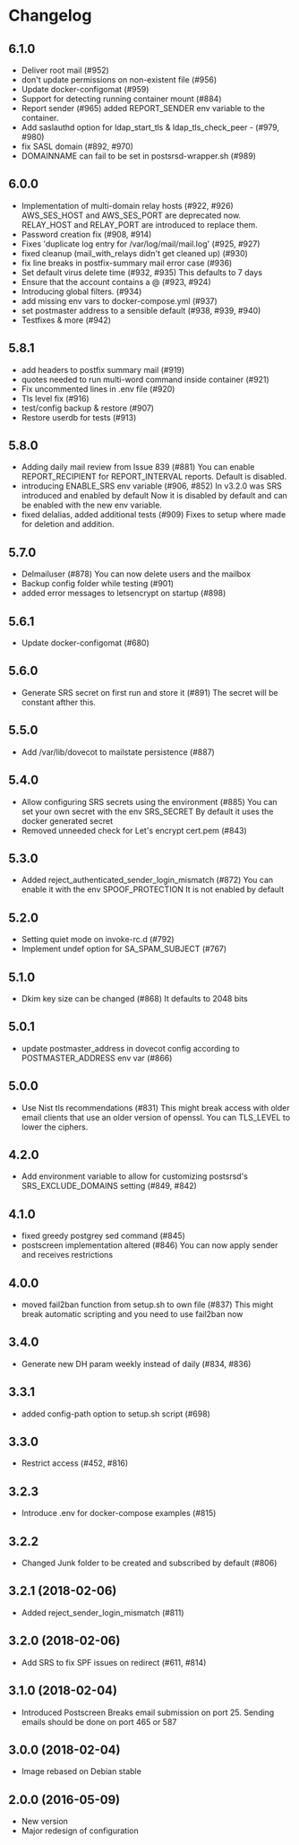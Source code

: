 # Changelog

## 6.1.0

* Deliver root mail (#952)
* don't update permissions on non-existent file (#956)
* Update docker-configomat (#959)
* Support for detecting running container mount (#884)
* Report sender (#965)
  added REPORT_SENDER env variable to the container.
* Add saslauthd option for ldap_start_tls & ldap_tls_check_peer - (#979, #980)
* fix SASL domain (#892, #970)
* DOMAINNAME can fail to be set in postsrsd-wrapper.sh (#989)

## 6.0.0

* Implementation of multi-domain relay hosts (#922, #926)
  AWS_SES_HOST and AWS_SES_PORT are deprecated now.
  RELAY_HOST and RELAY_PORT are introduced to replace them.
* Password creation fix (#908, #914)
* Fixes 'duplicate log entry for /var/log/mail/mail.log' (#925, #927)
* fixed cleanup (mail_with_relays didn't get cleaned up) (#930)
* fix line breaks in postfix-summary mail error case (#936)
* Set default virus delete time (#932, #935)
  This defaults to 7 days
* Ensure that the account contains a @ (#923, #924)
* Introducing global filters. (#934)
* add missing env vars to docker-compose.yml (#937)
* set postmaster address to a sensible default (#938, #939,  #940)
* Testfixes & more (#942)

## 5.8.1

* add headers to postfix summary mail (#919)
* quotes needed to run multi-word command inside
  container (#921)
* Fix uncommented lines in .env file (#920)
* Tls level fix (#916)
* test/config backup & restore (#907)
* Restore userdb for tests (#913)

## 5.8.0

* Adding daily mail review from Issue 839 (#881)
  You can enable REPORT_RECIPIENT for REPORT_INTERVAL
  reports. Default is disabled.
* introducing ENABLE_SRS env variable (#906, #852)
  In v3.2.0 was SRS introduced and enabled by default
  Now it is disabled by default and can be enabled with
  the new env variable.
* fixed delalias, added additional tests (#909)
  Fixes to setup where made for deletion and addition.

## 5.7.0
* Delmailuser (#878)
  You can now delete users and the mailbox
* Backup config folder while testing (#901)
* added error messages to letsencrypt on startup (#898)

## 5.6.1
*  Update docker-configomat (#680)

## 5.6.0
* Generate SRS secret on first run and store it (#891)
  The secret will be constant afther this.

## 5.5.0
* Add /var/lib/dovecot to mailstate persistence (#887)

## 5.4.0
* Allow configuring SRS secrets using the environment (#885)
  You can set your own secret with the env SRS_SECRET
  By default it uses the docker generated secret
* Removed unneeded check for Let's encrypt cert.pem (#843)

## 5.3.0
* Added reject_authenticated_sender_login_mismatch (#872)
  You can enable it with the env SPOOF_PROTECTION
  It is not enabled by default

## 5.2.0
* Setting quiet mode on invoke-rc.d (#792)
* Implement undef option for SA_SPAM_SUBJECT (#767)

## 5.1.0
* Dkim key size can be changed (#868)
  It defaults to 2048 bits

## 5.0.1
* update postmaster_address in dovecot config according to
  POSTMASTER_ADDRESS env var (#866)

## 5.0.0
* Use Nist tls recommendations (#831)
  This might break access with older email clients that use
  an older version of openssl. You can TLS_LEVEL to lower
  the ciphers.

## 4.2.0
*  Add environment variable to allow for customizing postsrsd's
   SRS_EXCLUDE_DOMAINS setting (#849, #842)

## 4.1.0
* fixed greedy postgrey sed command (#845)
* postscreen implementation altered (#846)
  You can now apply sender and receives restrictions

## 4.0.0
* moved fail2ban function from setup.sh to own file (#837)
  This might break automatic scripting and you need to use
  fail2ban now

## 3.4.0
* Generate new DH param weekly instead of daily (#834, #836)

## 3.3.1
* added config-path option to setup.sh script (#698)

## 3.3.0
* Restrict access (#452, #816)

## 3.2.3
* Introduce .env for docker-compose examples (#815)

## 3.2.2
* Changed Junk folder to be created and subscribed by default (#806)

## 3.2.1 (2018-02-06)
* Added  reject_sender_login_mismatch (#811)

## 3.2.0 (2018-02-06)
* Add SRS to fix SPF issues on redirect (#611, #814)

## 3.1.0 (2018-02-04)
* Introduced Postscreen
  Breaks email submission on port 25. Sending emails should be done on port 465 or 587

## 3.0.0 (2018-02-04)
* Image rebased on Debian stable

## 2.0.0 (2016-05-09)
* New version
* Major redesign of configuration

